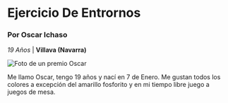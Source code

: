 # Ejercicio De Entrornos

### Por Oscar Ichaso

_19 Años_ | **Villava (Navarra)**

![Foto de un premio Oscar](https://cdn.iconscout.com/icon/free/png-256/free-oscar-icon-svg-download-png-283660.png)

Me llamo Oscar, tengo 19 años y nací en 7 de Enero. Me gustan todos los colores a excepción del amarillo fosforito y en mi tiempo libre juego a juegos de mesa.
